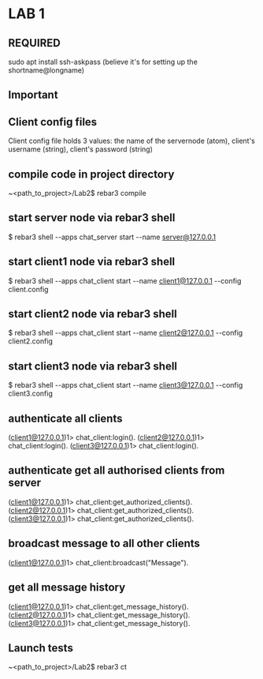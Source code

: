 # LAB 1

## REQUIRED
sudo apt install ssh-askpass (believe it's for setting up the shortname@longname)

## Important

## Client config files
Client config file holds 3 values: the name of the servernode (atom), client's username (string), client's password (string)
## compile code in project directory
~<path_to_project>/Lab2$ rebar3 compile
## start server node via rebar3 shell
$ rebar3 shell --apps chat_server start --name server@127.0.0.1
## start client1 node via rebar3 shell
$ rebar3 shell --apps chat_client start --name client1@127.0.0.1 --config client.config
## start client2 node via rebar3 shell
$ rebar3 shell --apps chat_client start --name client2@127.0.0.1 --config client2.config
## start client3 node via rebar3 shell
$ rebar3 shell --apps chat_client start --name client3@127.0.0.1 --config client3.config
## authenticate all clients
(client1@127.0.0.1)1> chat_client:login().
(client2@127.0.0.1)1> chat_client:login().
(client3@127.0.0.1)1> chat_client:login().
## authenticate get all authorised clients from server
(client1@127.0.0.1)1> chat_client:get_authorized_clients().
(client2@127.0.0.1)1> chat_client:get_authorized_clients().
(client3@127.0.0.1)1> chat_client:get_authorized_clients().
## broadcast message to all other clients
(client1@127.0.0.1)1> chat_client:broadcast("Message").
## get all message history
(client1@127.0.0.1)1> chat_client:get_message_history().
(client2@127.0.0.1)1> chat_client:get_message_history().
(client3@127.0.0.1)1> chat_client:get_message_history().
## Launch tests
~<path_to_project>/Lab2$ rebar3 ct